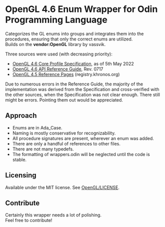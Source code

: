 # OpenGL 4.6 Enum Wrapper for Odin Programming Language

Categorizes the GL enums into groups and integrates them into the procedures, ensuring that only the correct enums are utilized. \
Builds on the **vendor:OpenGL** library by vassvik.

Three sources were used (with decreasing priority):
- [OpenGL 4.6 Core Profile Specification](opengl46-core-profile-specification.pdf), as of 5th May 2022
- [OpenGL 4.6 API Reference Guide](opengl46-api-reference-guide.pdf), Rev. 0717
- [OpenGL 4.5 Reference Pages](https://registry.khronos.org/OpenGL-Refpages/gl4/) (registry.khronos.org)

Due to numerous errors in the Reference Guide, the majority of the implementation was derived from the Specification and cross-verified with the other sources, when the Specification was not clear enough. There still might be errors. Pointing them out would be appreciated.

## Approach
- Enums are in Ada_Case.
- Naming is mostly conservative for recognizability.
- All procedure signatures are present, wherever an enum was added.
- There are only a handful of references to other files.
- There are not many typedefs.
- The formatting of wrappers.odin will be neglected until the code is stable.

## Licensing
Available under the MIT license. See [OpenGL/LICENSE](OpenGL/LICENSE).

## Contribute
Certainly this wrapper needs a lot of polishing. \
Feel free to contribute!
